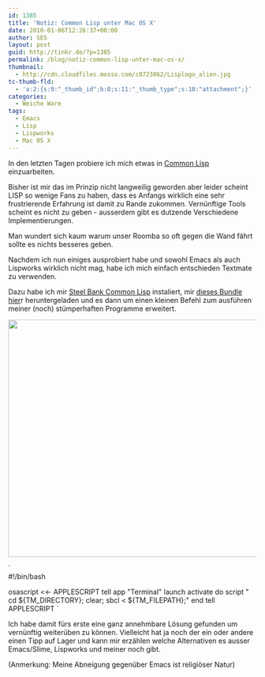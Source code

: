```yaml
---
id: 1385
title: 'Notiz: Common Lisp unter Mac OS X'
date: 2010-01-06T12:26:37+00:00
author: SES
layout: post
guid: http://tinkr.de/?p=1385
permalink: /blog/notiz-common-lisp-unter-mac-os-x/
thumbnail:
  - http://cdn.cloudfiles.mosso.com/c0723062/Lisplogo_alien.jpg
tc-thumb-fld:
  - 'a:2:{s:9:"_thumb_id";b:0;s:11:"_thumb_type";s:10:"attachment";}'
categories:
  - Weiche Ware
tags:
  - Emacs
  - Lisp
  - Lispworks
  - Mac OS X
---
```

In den letzten Tagen probiere ich mich etwas in [Common Lisp](http://de.wikipedia.org/wiki/Common_Lisp) einzuarbeiten.

Bisher ist mir das im Prinzip nicht langweilig geworden aber leider scheint LISP so wenige Fans zu haben, dass es Anfangs wirklich eine sehr frustrierende Erfahrung ist damit zu Rande zukommen. Vernünftige Tools scheint es nicht zu geben - ausserdem gibt es dutzende Verschiedene Implementierungen.

Man wundert sich kaum warum unser Roomba so oft gegen die Wand fährt sollte es nichts besseres geben.

Nachdem ich nun einiges ausprobiert habe und sowohl Emacs als auch Lispworks wirklich nicht mag, habe ich mich einfach entschieden Textmate zu verwenden.

Dazu habe ich mir [Steel Bank Common Lisp](http://www.sbcl.org/) instaliert, mir [dieses Bundle hier](http://zoetrope.speakermouth.com/2008/4/9/lisp-bundle-for-textmate)r heruntergeladen und es dann um einen kleinen Befehl zum ausführen meiner (noch) stümperhaften Programme erweitert.

<img loading="lazy" alt="" src="http://hwcdn.net/m4i2m3j4/cds/zipfelmaus/photos/lisp_bundle.jpg" title="Lisp-Bundle" class="alignnone" width="606" height="480" />

`<br />
#!/bin/bash</p>
<p>osascript <<- APPLESCRIPT
	tell app "Terminal"
	    launch
	    activate
	    do script "
		cd ${TM_DIRECTORY};
		clear;
         sbcl < ${TM_FILEPATH};"
	end tell
APPLESCRIPT
`

Ich habe damit fürs erste eine ganz annehmbare Lösung gefunden um vernünftig weiterüben zu können. Vielleicht hat ja noch der ein oder andere einen Tipp auf Lager und kann mir erzählen welche Alternativen es ausser Emacs/Slime, Lispworks und meiner noch gibt.

(Anmerkung: Meine Abneigung gegenüber Emacs ist religiöser Natur)
